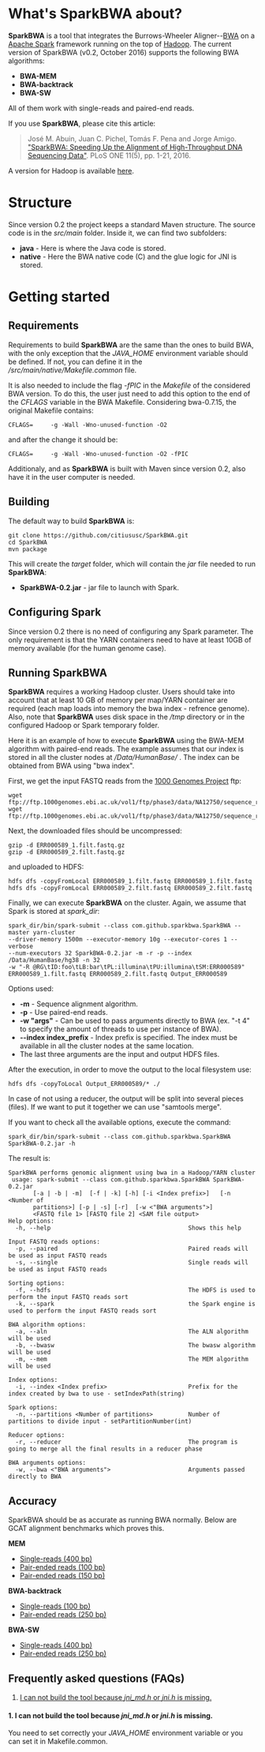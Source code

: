 # What's SparkBWA about? #

**SparkBWA** is a tool that integrates the Burrows-Wheeler Aligner--[BWA][1] on a [Apache Spark][4] framework running on the top of [Hadoop][2]. The current version of SparkBWA (v0.2, October 2016) supports the following BWA algorithms:

* **BWA-MEM**
* **BWA-backtrack**
* **BWA-SW**

All of them work with single-reads and paired-end reads.

If you use **SparkBWA**, please cite this article:

> José M. Abuin, Juan C. Pichel, Tomás F. Pena and Jorge Amigo. ["SparkBWA: Speeding Up the Alignment of High-Throughput DNA Sequencing Data"][5]. PLoS ONE 11(5), pp. 1-21, 2016.

A version for Hadoop is available [here](https://github.com/citiususc/BigBWA).

# Structure #
Since version 0.2 the project keeps a standard Maven structure. The source code is in the *src/main* folder. Inside it, we can find two subfolders:

* **java** - Here is where the Java code is stored.
* **native** - Here the BWA native code (C) and the glue logic for JNI is stored.

# Getting started #

## Requirements
Requirements to build **SparkBWA** are the same than the ones to build BWA, with the only exception that the *JAVA_HOME* environment variable should be defined. If not, you can define it in the */src/main/native/Makefile.common* file. 

It is also needed to include the flag *-fPIC* in the *Makefile* of the considered BWA version. To do this, the user just need to add this option to the end of the *CFLAGS* variable in the BWA Makefile. Considering bwa-0.7.15, the original Makefile contains:

	CFLAGS=		-g -Wall -Wno-unused-function -O2

and after the change it should be:

	CFLAGS=		-g -Wall -Wno-unused-function -O2 -fPIC

Additionaly, and as **SparkBWA** is built with Maven since version 0.2, also have it in the user computer is needed.

## Building
The default way to build **SparkBWA** is:

	git clone https://github.com/citiususc/SparkBWA.git
	cd SparkBWA
	mvn package

This will create the *target* folder, which will contain the *jar* file needed to run **SparkBWA**:

* **SparkBWA-0.2.jar** - jar file to launch with Spark.

## Configuring Spark
Since version 0.2 there is no need of configuring any Spark parameter. The only requirement is that the YARN containers need to have at least 10GB of memory available (for the human genome case).

## Running SparkBWA ##
**SparkBWA** requires a working Hadoop cluster. Users should take into account that at least 10 GB of memory per map/YARN container are required (each map loads into memory the bwa index - refrence genome). Also, note that **SparkBWA** uses disk space in the */tmp* directory or in the configured Hadoop or Spark temporary folder.

Here it is an example of how to execute **SparkBWA** using the BWA-MEM algorithm with paired-end reads. The example assumes that our index is stored in all the cluster nodes at */Data/HumanBase/* . The index can be obtained from BWA using "bwa index".

First, we get the input FASTQ reads from the [1000 Genomes Project][3] ftp:

	wget ftp://ftp.1000genomes.ebi.ac.uk/vol1/ftp/phase3/data/NA12750/sequence_read/ERR000589_1.filt.fastq.gz
	wget ftp://ftp.1000genomes.ebi.ac.uk/vol1/ftp/phase3/data/NA12750/sequence_read/ERR000589_2.filt.fastq.gz
	
Next, the downloaded files should be uncompressed:

	gzip -d ERR000589_1.filt.fastq.gz
	gzip -d ERR000589_2.filt.fastq.gz
	
and uploaded to HDFS:

	hdfs dfs -copyFromLocal ERR000589_1.filt.fastq ERR000589_1.filt.fastq
	hdfs dfs -copyFromLocal ERR000589_2.filt.fastq ERR000589_2.filt.fastq
	
Finally, we can execute **SparkBWA** on the cluster. Again, we assume that Spark is stored at *spark_dir*:

	spark_dir/bin/spark-submit --class com.github.sparkbwa.SparkBWA --master yarn-cluster
	--driver-memory 1500m --executor-memory 10g --executor-cores 1 --verbose
	--num-executors 32 SparkBWA-0.2.jar -m -r -p --index /Data/HumanBase/hg38 -n 32 
	-w "-R @RG\tID:foo\tLB:bar\tPL:illumina\tPU:illumina\tSM:ERR000589"
	ERR000589_1.filt.fastq ERR000589_2.filt.fastq Output_ERR000589

Options used:

* **-m** - Sequence alignment algorithm.
* **-p** - Use paired-end reads.
* **-w "args"** - Can be used to pass arguments directly to BWA (ex. "-t 4" to
  specify the amount of threads to use per instance of BWA).
* **--index index_prefix** - Index prefix is specified. The index must be available in all the cluster nodes at the same location.
* The last three arguments are the input and output HDFS files.

After the execution, in order to move the output to the local filesystem use:

	hdfs dfs -copyToLocal Output_ERR000589/* ./
	
In case of not using a reducer, the output will be split into several pieces (files). If we want to put it together we can use "samtools merge".

If you want to check all the available options, execute the command:

	spark_dir/bin/spark-submit --class com.github.sparkbwa.SparkBWA SparkBWA-0.2.jar -h

The result is:

    SparkBWA performs genomic alignment using bwa in a Hadoop/YARN cluster
     usage: spark-submit --class com.github.sparkbwa.SparkBWA SparkBWA-0.2.jar
           [-a | -b | -m]  [-f | -k] [-h] [-i <Index prefix>]   [-n <Number of
           partitions>] [-p | -s] [-r]  [-w <"BWA arguments">]
           <FASTQ file 1> [FASTQ file 2] <SAM file output>
    Help options: 
      -h, --help                                       Shows this help
    
    Input FASTQ reads options: 
      -p, --paired                                     Paired reads will be used as input FASTQ reads
      -s, --single                                     Single reads will be used as input FASTQ reads
    
    Sorting options: 
      -f, --hdfs                                       The HDFS is used to perform the input FASTQ reads sort
      -k, --spark                                      the Spark engine is used to perform the input FASTQ reads sort
    
    BWA algorithm options: 
      -a, --aln                                        The ALN algorithm will be used
      -b, --bwasw                                      The bwasw algorithm will be used
      -m, --mem                                        The MEM algorithm will be used
    
    Index options: 
      -i, --index <Index prefix>                       Prefix for the index created by bwa to use - setIndexPath(string)
    
    Spark options: 
      -n, --partitions <Number of partitions>          Number of partitions to divide input - setPartitionNumber(int)
    
    Reducer options: 
      -r, --reducer                                    The program is going to merge all the final results in a reducer phase
    
    BWA arguments options: 
      -w, --bwa <"BWA arguments">                      Arguments passed directly to BWA

## Accuracy
SparkBWA should be as accurate as running BWA normally. Below are GCAT
alignment benchmarks which proves this.

**MEM**
* [Single-reads (400 bp)](http://www.bioplanet.com/gcat/reports/7771-ilmcxyuzdb/alignment/400bp-se-large-indel/sparkbwa-mem)
* [Pair-ended reads (100 bp)](http://www.bioplanet.com/gcat/reports/7770-ecfkcezhcs/alignment/100bp-pe-small-indel/sparkbwa-mem/compare-23-18)
* [Pair-ended reads (150 bp)](http://www.bioplanet.com/gcat/reports/7782-dhjurqbogc/alignment/150bp-pe-large-indel/sparkbwa-mem/compare-67-79)

**BWA-backtrack**
* [Single-reads (100 bp)](http://www.bioplanet.com/gcat/reports/7783-mzrshfceqp/alignment/100bp-se-small-indel/sparkbwa-samse/compare-26-35)
* [Pair-ended reads (250 bp)](http://www.bioplanet.com/gcat/reports/7784-rxjsfbmmmj/alignment/250bp-pe-large-indel/sparkbwa-sampe/compare-69-81)

**BWA-SW**
* [Single-reads (400 bp)](http://www.bioplanet.com/gcat/reports/7785-gdbodiqrmn/alignment/400bp-se-large-indel/sparkbwa-bwasw/compare-49-61)
* [Pair-ended reads (250 bp)](http://www.bioplanet.com/gcat/reports/7786-hteifmsqpm/alignment/250bp-pe-small-indel/sparkbwa-bwasw/compare-68-80)


## Frequently asked questions (FAQs)

1. [I can not build the tool because *jni_md.h* or *jni.h* is missing.](#building1)

#### <a name="building1"></a>1. I can not build the tool because *jni_md.h* or *jni.h* is missing.
You need to set correctly your *JAVA_HOME* environment variable or you can set it in Makefile.common.

[1]: https://github.com/lh3/bwa
[2]: https://hadoop.apache.org/
[3]: http://www.1000genomes.org/
[4]: http://spark.apache.org/
[5]: http://dx.doi.org/10.1371/journal.pone.0155461
